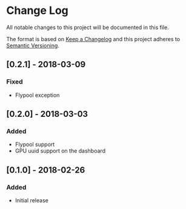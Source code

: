 # Change Log
All notable changes to this project will be documented in this file.

The format is based on [Keep a Changelog](http://keepachangelog.com/en/1.0.0/)
and this project adheres to [Semantic Versioning](http://semver.org/spec/v2.0.0.html).

## [0.2.1] - 2018-03-09
### Fixed
  * Flypool exception

## [0.2.0] - 2018-03-03
### Added
  * Flypool support
  * GPU uuid support on the dashboard
  
## [0.1.0] - 2018-02-26
### Added
  * Initial release
